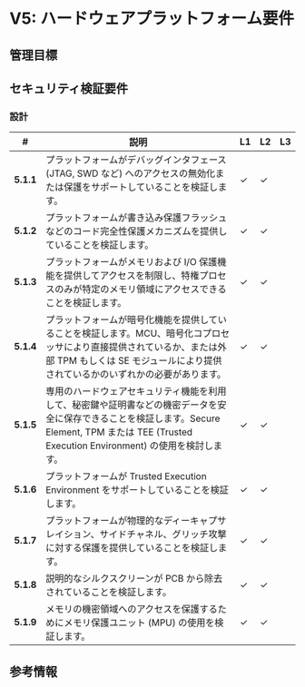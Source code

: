 # V5: ハードウェアプラットフォーム要件

## 管理目標

## セキュリティ検証要件

### 設計

| # | 説明 | L1 | L2 | L3 |
| -- | ---------------------- | - | - | - |
| **5.1.1** | プラットフォームがデバッグインタフェース (JTAG, SWD など) へのアクセスの無効化または保護をサポートしていることを検証します。 | ✓ | ✓ |   |
| **5.1.2** | プラットフォームが書き込み保護フラッシュなどのコード完全性保護メカニズムを提供していることを検証します。 | ✓ | ✓ |   |
| **5.1.3** | プラットフォームがメモリおよび I/O 保護機能を提供してアクセスを制限し、特権プロセスのみが特定のメモリ領域にアクセスできることを検証します。 | ✓ | ✓ |   |
| **5.1.4** | プラットフォームが暗号化機能を提供していることを検証します。MCU、暗号化コプロセッサにより直接提供されているか、または外部 TPM もしくは SE モジュールにより提供されているかのいずれかの必要があります。 | ✓ | ✓ |   |
| **5.1.5** | 専用のハードウェアセキュリティ機能を利用して、秘密鍵や証明書などの機密データを安全に保存できることを検証します。Secure Element, TPM または TEE (Trusted Execution Environment) の使用を検討します。 | ✓ | ✓ |   |
| **5.1.6** | プラットフォームが Trusted Execution Environment をサポートしていることを検証します。 | ✓ | ✓ |   |
| **5.1.7** | プラットフォームが物理的なディーキャプサレイション、サイドチャネル、グリッチ攻撃に対する保護を提供していることを検証します。 | ✓ | ✓ |   |
| **5.1.8** | 説明的なシルクスクリーンが PCB から除去されていることを検証します。 | ✓ | ✓ |   |
| **5.1.9** | メモリの機密領域へのアクセスを保護するためにメモリ保護ユニット (MPU) の使用を検証します。 | ✓ | ✓ |   |

## 参考情報
